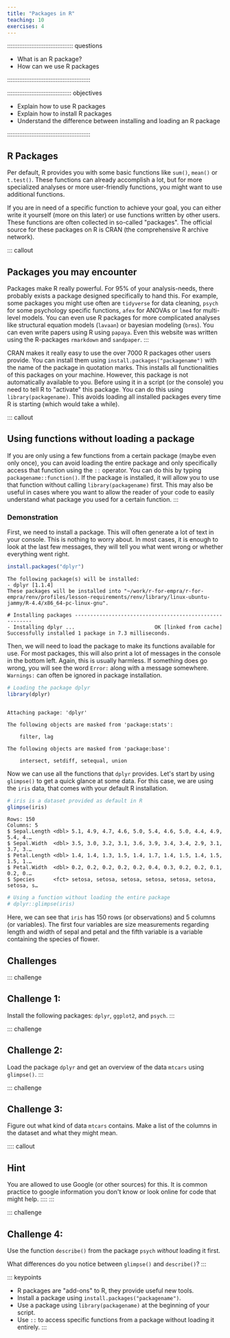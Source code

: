 ```yaml
---
title: "Packages in R"
teaching: 10
exercises: 4
---
```


:::::::::::::::::::::::::::::::::::::: questions 

- What is an R package?
- How can we use R packages

::::::::::::::::::::::::::::::::::::::::::::::::

::::::::::::::::::::::::::::::::::::: objectives

- Explain how to use R packages
- Explain how to install R packages
- Understand the difference between installing and loading an R package

::::::::::::::::::::::::::::::::::::::::::::::::

## R Packages

Per default, R provides you with some basic functions like `sum()`, `mean()` or `t.test()`. These functions can already accomplish a lot, but for more specialized analyses or more user-friendly functions, you might want to use additional functions.

If you are in need of a specific function to achieve your goal, you can either write it yourself (more on this later) or use functions written by other users. These functions are often collected in so-called "packages". The official source for these packages on R is CRAN (the comprehensive R archive network).

::: callout
## Packages you may encounter
Packages make R really powerful. For 95% of your analysis-needs, there probably exists a package designed specifically to hand this. For example, some packages you might use often are `tidyverse` for data cleaning, `psych` for some psychology specific functions, `afex` for ANOVAs or `lme4` for multi-level models. You can even use R packages for more complicated analyses like structural equation models (`lavaan`) or bayesian modeling (`brms`). You can even write papers using R using `papaya`. Even this website was written using the R-packages `rmarkdown` and `sandpaper`.
:::

CRAN makes it really easy to use the over 7000 R packages other users provide. You can install them using `install.packages("packagename")` with the name of the package in quotation marks. This installs all functionalities of this packages on your machine. However, this package is not automatically available to you. Before using it in a script (or the console) you need to tell R to "activate" this package. You can do this using `library(packagename)`. This avoids loading all installed packages every time R is starting (which would take a while).

::: callout
## Using functions without loading a package
If you are only using a few functions from a certain package (maybe even only once), you can avoid loading the entire package and only specifically access that function using the `::` operator. You can do this by typing `packagename::function()`. If the package is installed, it will allow you to use that function without calling `library(packagename)` first. This may also be useful in cases where you want to allow the reader of your code to easily understand what package you used for a certain function.
:::

### Demonstration
First, we need to install a package. This will often generate a lot of text in your console. This is nothing to worry about. In most cases, it is enough to look at the last few messages, they will tell you what went wrong or whether everything went right.

``` r
install.packages("dplyr")
```

``` output
The following package(s) will be installed:
- dplyr [1.1.4]
These packages will be installed into "~/work/r-for-empra/r-for-empra/renv/profiles/lesson-requirements/renv/library/linux-ubuntu-jammy/R-4.4/x86_64-pc-linux-gnu".

# Installing packages --------------------------------------------------------
- Installing dplyr ...                          OK [linked from cache]
Successfully installed 1 package in 7.3 milliseconds.
```

Then, we will need to load the package to make its functions available for use. For most packages, this will also print a lot of messages in the console in the bottom left. Again, this is usually harmless. If something does go wrong, you will see the word `Error:` along with a message somewhere. `Warnings:` can often be ignored in package installation. 


``` r
# Loading the package dplyr
library(dplyr)
```

``` output

Attaching package: 'dplyr'
```

``` output
The following objects are masked from 'package:stats':

    filter, lag
```

``` output
The following objects are masked from 'package:base':

    intersect, setdiff, setequal, union
```

Now we can use all the functions that `dplyr` provides. Let's start by using `glimpse()` to get a quick glance at some data. For this case, we are using the `iris` data, that comes with your default R installation.


``` r
# iris is a dataset provided as default in R
glimpse(iris)
```

``` output
Rows: 150
Columns: 5
$ Sepal.Length <dbl> 5.1, 4.9, 4.7, 4.6, 5.0, 5.4, 4.6, 5.0, 4.4, 4.9, 5.4, 4.…
$ Sepal.Width  <dbl> 3.5, 3.0, 3.2, 3.1, 3.6, 3.9, 3.4, 3.4, 2.9, 3.1, 3.7, 3.…
$ Petal.Length <dbl> 1.4, 1.4, 1.3, 1.5, 1.4, 1.7, 1.4, 1.5, 1.4, 1.5, 1.5, 1.…
$ Petal.Width  <dbl> 0.2, 0.2, 0.2, 0.2, 0.2, 0.4, 0.3, 0.2, 0.2, 0.1, 0.2, 0.…
$ Species      <fct> setosa, setosa, setosa, setosa, setosa, setosa, setosa, s…
```

``` r
# Using a function without loading the entire package
# dplyr::glimpse(iris)
```

Here, we can see that `iris` has 150 rows (or observations) and 5 columns (or variables). The first four variables are size measurements regarding length and width of sepal and petal and the fifth variable is a variable containing the species of flower.

## Challenges

::: challenge
## Challenge 1:

Install the following packages: `dplyr`, `ggplot2`, and `psych`.
:::

::: challenge
## Challenge 2:

Load the package `dplyr` and get an overview of the data `mtcars` using `glimpse()`. 
:::

::: challenge
## Challenge 3:

Figure out what kind of data `mtcars` contains. Make a list of the columns in the dataset and what they might mean.

:::: callout
## Hint
You are allowed to use Google (or other sources) for this. It is common practice to google information you don't know or look online for code that might help.
::::
:::

::: challenge
## Challenge 4:
Use the function `describe()` from the package `psych` *without* loading it first.

What differences do you notice between `glimpse()` and `describe()`?
:::

::: keypoints
- R packages are "add-ons" to R, they provide useful new tools.
- Install a package using `install.packages("packagename")`.
- Use a package using `library(packagename)` at the beginning of your script.
- Use `::` to access specific functions from a package without loading it entirely.
:::

